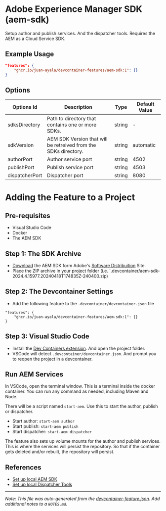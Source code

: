 
# Adobe Experience Manager SDK (aem-sdk)

Setup author and publish services. And the dispatcher tools. Requires the AEM as a Cloud Service SDK.

## Example Usage

```json
"features": {
    "ghcr.io/juan-ayala/devcontainer-features/aem-sdk:1": {}
}
```

## Options

| Options Id | Description | Type | Default Value |
|-----|-----|-----|-----|
| sdksDirectory | Path to directory that contains one or more SDKs. | string | - |
| sdkVersion | AEM SDK Version that will be retreived from the SDKs directory. | string | automatic |
| authorPort | Author service port | string | 4502 |
| publishPort | Publish service port | string | 4503 |
| dispatcherPort | Dispatcher port | string | 8080 |

# Adding the Feature to a Project

## Pre-requisites
* Visual Studio Code
* Docker
* The AEM SDK

## Step 1: The SDK Archive
* [Download](https://experienceleague.adobe.com/en/docs/experience-manager-learn/cloud-service/local-development-environment-set-up/aem-runtime#download-the-aem-as-a-cloud-service-sdk) the AEM SDK form Adobe's [Software Distribuition](https://experience.adobe.com/#/downloads) Site.
* Place the ZIP archive in your project folder (i.e. `.devcontainer/aem-sdk-2024.4.15977.20240418T174835Z-240400.zip)

## Step 2: The Devcontainer Settings
* Add the following feature to the `.devcontainer/devcontainer.json` file
```jsonc
"features": {
    "ghcr.io/juan-ayala/devcontainer-features/aem-sdk:1": {}
}
```

## Step 3: Visual Studio Code
* Install the [Dev Containers extension](https://marketplace.visualstudio.com/items?itemName=ms-vscode-remote.remote-containers). And open the project folder.
* VSCode will detect `.devcontainer/devcontainer.json`. And prompt you to reopen the project in a devcontainer.

## Run AEM Services
In VSCode, open the terminal window. This is a terminal inside the docker container. You can run any command as needed, including Maven and Node.

There will be a script named `start-aem`. Use this to start the author, publish or dispatcher.
* Start author: `start-aem author`
* Start publish: `start-aem publish`
* Start dispatcher: `start-aem dispatcher`

The feature also sets up volume mounts for the author and publish services. This is where the services will persist the repository. So that if the container gets deleted and/or rebuilt, the repository will persist.

## References
* [Set up local AEM SDK](https://experienceleague.adobe.com/en/docs/experience-manager-learn/cloud-service/local-development-environment-set-up/aem-runtime)
* [Set up local Dispatcher Tools](https://experienceleague.adobe.com/en/docs/experience-manager-learn/cloud-service/local-development-environment-set-up/dispatcher-tools)

---

_Note: This file was auto-generated from the [devcontainer-feature.json](https://github.com/juan-ayala/devcontainer-features/blob/main/src/aem-sdk/devcontainer-feature.json).  Add additional notes to a `NOTES.md`._
